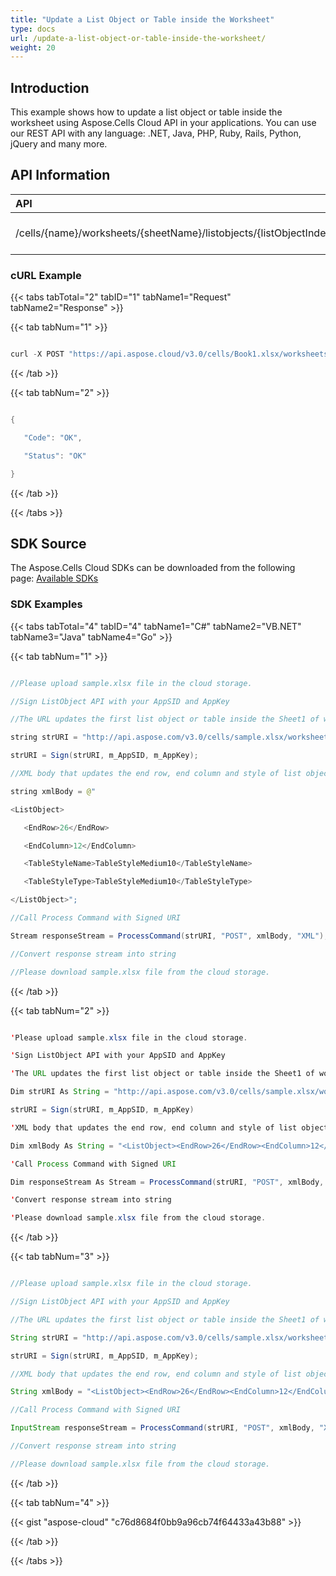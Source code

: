 ```yaml
---
title: "Update a List Object or Table inside the Worksheet"
type: docs
url: /update-a-list-object-or-table-inside-the-worksheet/
weight: 20
---
```


## **Introduction**
This example shows how to update a list object or table inside the worksheet using Aspose.Cells Cloud API in your applications. You can use our REST API with any language: .NET, Java, PHP, Ruby, Rails, Python, jQuery and many more.
## **API Information**

|**API**|**Type**|**Description**|**Resource Link**|
| :- | :- | :- | :- |
|/cells/{name}/worksheets/{sheetName}/listobjects/{listObjectIndex}|POST|Updates list object in worksheet|[PostWorksheetListObject](https://apireference.aspose.cloud/cells/#/ListObjects/PostWorksheetListObject)|
### **cURL Example**
{{< tabs tabTotal="2" tabID="1" tabName1="Request" tabName2="Response" >}}

{{< tab tabNum="1" >}}

```java

curl -X POST "https://api.aspose.cloud/v3.0/cells/Book1.xlsx/worksheets/Sheet7/listobjects/0" -H "accept: application/json" -H "Content-Type: application/json" -H "x-aspose-client: Containerize.Swagger" -d "{ \"link\": { \"Href\": \"string\", \"Rel\": \"string\", \"Title\": \"string\", \"Type\": \"string\" }, \"AutoFilter\": { \"link\": { \"Href\": \"string\", \"Rel\": \"string\", \"Title\": \"string\", \"Type\": \"string\" }, \"FilterColumns\": [ { \"FieldIndex\": 0, \"FilterType\": \"string\", \"MultipleFilters\": { \"MatchBlank\": true, \"MultipleFilterList\": [ {} ] }, \"ColorFilter\": { \"FilterByFillColor\": \"string\", \"Pattern\": \"string\", \"Color\": { \"Color\": { \"A\": 0, \"R\": 0, \"G\": 0, \"B\": 0 }, \"ColorIndex\": 0, \"IsShapeColor\": true, \"ThemeColor\": { \"ColorType\": \"string\", \"Tint\": 0 }, \"Type\": \"string\" }, \"ForegroundColorColor\": { \"Color\": { \"A\": 0, \"R\": 0, \"G\": 0, \"B\": 0 }, \"ColorIndex\": 0, \"IsShapeColor\": true, \"ThemeColor\": { \"ColorType\": \"string\", \"Tint\": 0 }, \"Type\": \"string\" }, \"BackgroundColor\": { \"Color\": { \"A\": 0, \"R\": 0, \"G\": 0, \"B\": 0 }, \"ColorIndex\": 0, \"IsShapeColor\": true, \"ThemeColor\": { \"ColorType\": \"string\", \"Tint\": 0 }, \"Type\": \"string\" } }, \"CustomFilters\": [ { \"FilterOperatorType\": \"string\" } ], \"DynamicFilter\": { \"DynamicFilterType\": \"string\" }, \"IconFilter\": { \"IconId\": 0, \"IconSetType\": \"string\" }, \"Top10Filter\": { \"Criteria\": \"string\", \"IsPercent\": true, \"IsTop\": true, \"Items\": 0 }, \"Visibledropdown\": \"string\" } ], \"Range\": \"string\", \"Sorter\": { \"CaseSensitive\": true, \"HasHeaders\": true, \"KeyList\": [ { \"Key\": 0, \"SortOrder\": \"string\", \"CustomList\": \"string\" } ], \"SortLeftToRight\": true } }, \"DisplayName\": \"string\", \"StartColumn\": 0, \"StartRow\": 0, \"EndColumn\": 0, \"EndRow\": 0, \"ListColumns\": [ { \"Name\": \"string\", \"TotalsCalculation\": \"string\" } ], \"ShowHeaderRow\": true, \"ShowTableStyleColumnStripes\": true, \"ShowTableStyleFirstColumn\": true, \"ShowTableStyleLastColumn\": true, \"ShowTableStyleRowStripes\": true, \"ShowTotals\": true, \"TableStyleName\": \"string\", \"TableStyleType\": \"string\"}"

```

{{< /tab >}}

{{< tab tabNum="2" >}}

```java

{

   "Code": "OK",

   "Status": "OK"

}

```

{{< /tab >}}

{{< /tabs >}}
## **SDK Source**
The Aspose.Cells Cloud SDKs can be downloaded from the following page: [Available SDKs](/cells/available-sdks/)
### **SDK Examples**
{{< tabs tabTotal="4" tabID="4" tabName1="C#" tabName2="VB.NET" tabName3="Java" tabName4="Go" >}}

{{< tab tabNum="1" >}}

```java

//Please upload sample.xlsx file in the cloud storage.

//Sign ListObject API with your AppSID and AppKey

//The URL updates the first list object or table inside the Sheet1 of workbook

string strURI = "http://api.aspose.com/v3.0/cells/sample.xlsx/worksheets/Sheet1/listobjects/0";

strURI = Sign(strURI, m_AppSID, m_AppKey);

//XML body that updates the end row, end column and style of list object or table

string xmlBody = @"

<ListObject>

   <EndRow>26</EndRow>

   <EndColumn>12</EndColumn>

   <TableStyleName>TableStyleMedium10</TableStyleName>

   <TableStyleType>TableStyleMedium10</TableStyleType>

</ListObject>";

//Call Process Command with Signed URI

Stream responseStream = ProcessCommand(strURI, "POST", xmlBody, "XML");

//Convert response stream into string

//Please download sample.xlsx file from the cloud storage.

```

{{< /tab >}}

{{< tab tabNum="2" >}}

```java

'Please upload sample.xlsx file in the cloud storage.

'Sign ListObject API with your AppSID and AppKey

'The URL updates the first list object or table inside the Sheet1 of workbook

Dim strURI As String = "http://api.aspose.com/v3.0/cells/sample.xlsx/worksheets/Sheet1/listobjects/0"

strURI = Sign(strURI, m_AppSID, m_AppKey)

'XML body that updates the end row, end column and style of list object or table

Dim xmlBody As String = "<ListObject><EndRow>26</EndRow><EndColumn>12</EndColumn><TableStyleName>TableStyleMedium10</TableStyleName><TableStyleType>TableStyleMedium10</TableStyleType></ListObject>"

'Call Process Command with Signed URI

Dim responseStream As Stream = ProcessCommand(strURI, "POST", xmlBody, "XML")

'Convert response stream into string

'Please download sample.xlsx file from the cloud storage.

```

{{< /tab >}}

{{< tab tabNum="3" >}}

```java

//Please upload sample.xlsx file in the cloud storage.

//Sign ListObject API with your AppSID and AppKey

//The URL updates the first list object or table inside the Sheet1 of workbook

String strURI = "http://api.aspose.com/v3.0/cells/sample.xlsx/worksheets/Sheet1/listobjects/0";

strURI = Sign(strURI, m_AppSID, m_AppKey);

//XML body that updates the end row, end column and style of list object or table

String xmlBody = "<ListObject><EndRow>26</EndRow><EndColumn>12</EndColumn><TableStyleName>TableStyleMedium10</TableStyleName><TableStyleType>TableStyleMedium10</TableStyleType></ListObject>";

//Call Process Command with Signed URI

InputStream responseStream = ProcessCommand(strURI, "POST", xmlBody, "XML");

//Convert response stream into string

//Please download sample.xlsx file from the cloud storage.

```

{{< /tab >}}

{{< tab tabNum="4" >}}

{{< gist "aspose-cloud" "c76d8684f0bb9a96cb74f64433a43b88" >}}

{{< /tab >}}

{{< /tabs >}}
